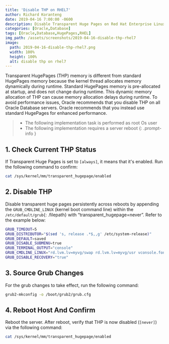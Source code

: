 ```yaml
---
title: 'Disable THP on RHEL7'
author: Richard Koranteng
date: 2019-04-16 7:00:00 -0600
description: Disable Transparent Huge Pages on Red Hat Enterprise Linux 7
categories: [Oracle,Database]
tags: [Oracle,Database,HugePages,RHEL]
img_path: /assets/screenshots/2019-04-16-disable-thp-rhel7
image:
  path: 2019-04-16-disable-thp-rhel7.png
  width: 100%
  height: 100%
  alt: disable thp on rhel7
---
```


Transparent HugePages (THP) memory is different from standard HugePages memory because the kernel thread allocates memory dynamically during runtime. Standard HugePages memory is pre-allocated at startup, and does not change during runtime. This dynamic memory allocation of THP can cause memory allocation delays during runtime. To avoid performance issues, Oracle recommends that you disable THP on all Oracle Database servers. Oracle recommends that you instead use standard HugePages for enhanced performance.

> * The following implementation task is performed as root Os user
> * The following implementation requires a server reboot
{: .prompt-info }

## 1. Check Current THP Status
If Transparent Huge Pages is set to `[always]`, it means that it's enabled. Run the following command to confirm:
```bash
cat /sys/kernel/mm/transparent_hugepage/enabled
```

## 2. Disable THP
Disable transparent huge pages persistently across reboots by appending the `GRUB_CMDLINE_LINUX` (kernel boot command line) within the `/etc/default/grub`{: .filepath} with “transparent_hugepage=never”. Refer to the example below:
```bash
GRUB_TIMEOUT=5
GRUB_DISTRIBUTOR="$(sed 's, release .*$,,g' /etc/system-release)"
GRUB_DEFAULT=saved
GRUB_DISABLE_SUBMENU=true
GRUB_TERMINAL_OUTPUT="console"
GRUB_CMDLINE_LINUX="rd.lvm.lv=myvg/swap rd.lvm.lv=myvg/usr vconsole.font=latarcyrheb-sun16 rd.lvm.lv=myvg/root crashkernel=auto vconsole.keymap=us rhgb quiet transparent_hugepage=never"
GRUB_DISABLE_RECOVERY="true"
```

## 3. Source Grub Changes
For the grub changes to take effect, run the following command: 
```bash
grub2-mkconfig -o /boot/grub2/grub.cfg
```

## 4. Reboot Host And Confirm
Reboot the server. After reboot, verify that THP is now disabled (`[never]`) via the following command:
```bash
cat /sys/kernel/mm/transparent_hugepage/enabled
```
